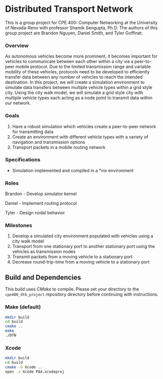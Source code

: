 # Distributed Transport Network #

This is a group project for CPE 400: Computer Networking at the University of Nevada-Reno with professor Shamik Sengupta, Ph.D. The authors of this group project are Brandon Nguyen, Daniel Smith, and Tyler Goffinet.

### Overview ###
As autonomous vehicles become more prominent, it becomes important for vehicles to communicate between each other within a city via a peer-to-peer mobile protocol. Due to the limited transmission range and variable mobility of these vehicles, protocols need to be developed to efficiently transfer data between any number of vehicles to reach the intended destination. In this project, we will create a simulation environment to simulate data transfers between multiple vehicle types within a grid style city. Using the city walk model, we will simulate a grid style city with multiple vehicle types each acting as a node point to transmit data within our network. 

### Goals ###
1. Have a robust simulation which vehicles create a peer-to-peer network for transmitting data
2. Create an environment with different vehicle types with a variety of navigation and transmission options
3. Transport packets in a mobile routing network

### Specifications ###
* Simulation implemented and compiled in a *nix environment

### Roles ###
Brandon - Develop simulator kernel

Daniel - Implement routing protocol

Tyler - Design nodal behavior
  
### Milestones ###
1. Develop a simulated city environment populated with vehicles using a city walk model
2. Transport from one stationary port to another stationary port using the vehicles as transmission nodes
3. Transmit packets from a moving vehicle to a stationary port
4. Decrease round-trip-time from a moving vehicle to a stationary port

## Build and Dependencies ##
This build uses *CMake* to compile. Please set your directory to the ```cpe400_dtb_project``` repository directory before continuing with instructions.

### Make (default) ###
```bash
mkdir build
cd build
cmake ..
make
./DTN
```

### Xcode ###
```bash
mkdir build
cd build
cmake -G Xcode ..
open -a Xcode PA4.xcodeproj
```
